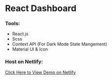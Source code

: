 # React Dashboard

### Tools:
- React.js
- Scss
- Context API (For Dark Mode State Mangement)
- Material UI & Icon

### Host on Netlify:

[Click Here to View Demo on Netlify](https://react-darkmode-dashboard.netlify.app/)